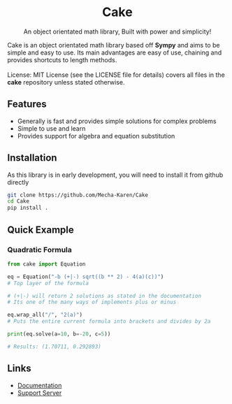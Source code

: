 <h1 align="center">Cake</h1>
<p align="center">An object orientated math library, Built with power and simplicity!</p>

<p>
    Cake is an object orientated math library based off <strong>Sympy</strong> and aims to be simple and easy to use. Its main advantages are easy of use, chaining and provides shortcuts to length methods.<br><br>
    License: MIT License (see the LICENSE file for details) covers all files in the <strong>cake</strong> repository unless stated otherwise.
</p>

<h2>Features</h2>
<ul>
    <li>Generally is fast and provides simple solutions for complex problems</li>
    <li>Simple to use and learn</li>
    <li>Provides support for algebra and equation substitution</li>
</ul>

<h2>Installation</h2>
As this library is in early development, you will need to install it from github directly

```sh
git clone https://github.com/Mecha-Karen/Cake
cd Cake
pip install .
```

<h2>Quick Example</h2>

<h3>Quadratic Formula</h3>

```py
from cake import Equation

eq = Equation("-b (+|-) sqrt((b ** 2) - 4(a)(c))")
# Top layer of the formula

# (+|-) will return 2 solutions as stated in the documentation
# Its one of the many ways of implements plus or minus

eq.wrap_all("/", "2(a)")
# Puts the entire current formula into brackets and divides by 2a

print(eq.solve(a=10, b=-20, c=5))

# Results: (1.70711, 0.292893)
```

<h2>Links</h2>
<ul>
    <li><a href="https://docs.mechakaren.xyz/cake">Documentation</a></li>
    <li><a href="https://discord.gg/Q5mFhUM">Support Server</a></li>
</ul>